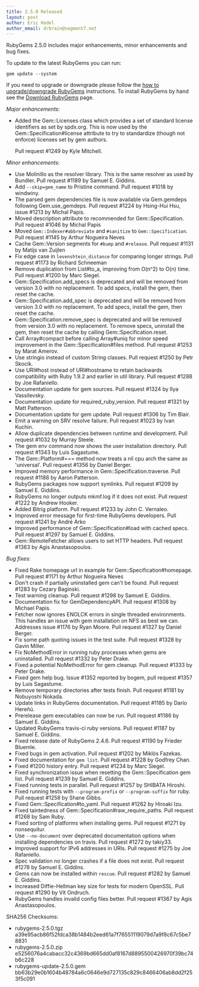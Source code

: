 ```yaml
---
title: 2.5.0 Released
layout: post
author: Eric Hodel
author_email: drbrain@segment7.net
---
```


RubyGems 2.5.0 includes major enhancements, minor enhancements and bug fixes.

To update to the latest RubyGems you can run:

    gem update --system

If you need to upgrade or downgrade please follow the [how to upgrade/downgrade
RubyGems][upgrading] instructions.  To install RubyGems by hand see the
[Download RubyGems][download] page.

_Major enhancements:_

* Added the Gem::Licenses class which provides a set of standard license identifiers as set by spdx.org. This is now used by the Gem::Specification#license attribute to try to standardize (though not enforce) licenses set by gem authors.

  Pull request #1249 by Kyle Mitchell.

_Minor enhancements:_

* Use Molinillo as the resolver library.  This is the same resolver as used by Bundler.  Pull request #1189 by Samuel E. Giddins.
* Add `--skip=gem_name` to Pristine command.  Pull request #1018 by windwiny.
* The parsed gem dependencies file is now available via Gem.gemdeps following Gem.use_gemdeps.  Pull request #1224 by Hsing-Hui Hsu, issue #1213 by Michal Papis.
* Moved description attribute to recommended for Gem::Specification. Pull request #1046 by Michal Papis
* Moved `Gem::Indexer#abbreviate` and `#sanitize` to `Gem::Specification`. Pull request #1145 by Arthur Nogueira Neves
* Cache Gem::Version segments for `#bump` and `#release`. Pull request #1131 by Matijs van Zuijlen
* Fix edge case in `levenshtein_distance` for comparing longer strings. Pull request #1173 by Richard Schneeman
* Remove duplication from List#to_a, improving from O(n^2) to O(n) time. Pull request #1200 by Marc Siegel.
* Gem::Specification.add_specs is deprecated and will be removed from version 3.0 with no replacement.  To add specs, install the gem, then reset the cache.
* Gem::Specification.add_spec is deprecated and will be removed from version 3.0 with no replacement.  To add specs, install the gem, then reset the cache.
* Gem::Specification.remove_spec is deprecated and will be removed from version 3.0 with no replacement.  To remove specs, uninstall the gem, then reset the cache by calling Gem::Specification.reset.
* Call Array#compact before calling Array#uniq for minor speed improvement in the Gem::Specification#files method. Pull request #1253 by Marat Amerov.
* Use stringio instead of custom String classes. Pull request #1250 by Petr Skocik.
* Use URI#host instead of URI#hostname to retain backwards compatibility with Ruby 1.9.2 and earlier in util library. Pull request #1288 by Joe Rafaniello.
* Documentation update for gem sources. Pull request #1324 by Ilya Vassilevsky.
* Documentation update for required_ruby_version. Pull request #1321 by Matt Patterson.
* Documentation update for gem update. Pull request #1306 by Tim Blair.
* Emit a warning on SRV resolve failure. Pull request #1023 by Ivan Kuchin.
* Allow duplicate dependencies between runtime and development. Pull request #1032 by Murray Steele.
* The gem env command now shows the user installation directory. Pull request #1343 by Luis Sagastume.
* The Gem::Platform#=== method now treats a nil cpu arch the same as 'universal'. Pull request #1356 by Daniel Berger.
* Improved memory performance in Gem::Specification.traverse.  Pull request #1188 by Aaron Patterson.
* RubyGems packages now support symlinks.  Pull request #1209 by Samuel E. Giddins.
* RubyGems no longer outputs mkmf.log if it does not exist.  Pull request #1222 by Andrew Hooker.
* Added Bitrig platform.  Pull request #1233 by John C. Vernaleo.
* Improved error message for first-time RubyGems developers.  Pull request #1241 by André Arko
* Improved performance of Gem::Specification#load with cached specs.  Pull request #1297 by Samuel E. Giddins.
* Gem::RemoteFetcher allows users to set HTTP headers.  Pull request #1363 by Agis Anastasopoulos.

_Bug fixes:_

* Fixed Rake homepage url in example for Gem::Specification#homepage. Pull request #1171 by Arthur Nogueira Neves
* Don't crash if partially uninstalled gem can't be found. Pull request #1283 by Cezary Baginski.
* Test warning cleanup. Pull request #1298 by Samuel E. Giddins.
* Documentation fix for GemDependencyAPI. Pull request #1308 by Michael Papis.
* Fetcher now ignores ENOLCK errors in single threaded environments. This handles an issue with gem installation on NFS as best we can. Addresses issue #1176 by Ryan Moore. Pull request #1327 by Daniel Berger.
* Fix some path quoting issues in the test suite. Pull request #1328 by Gavin Miller.
* Fix NoMethodError in running ruby processes when gems are uninstalled. Pull request #1332 by Peter Drake.
* Fixed a potential NoMethodError for gem cleanup. Pull request #1333 by Peter Drake.
* Fixed gem help bug. Issue #1352 reported by bogem, pull request #1357 by Luis Sagastume.
* Remove temporary directories after tests finish.  Pull request #1181 by Nobuyoshi Nokada.
* Update links in RubyGems documentation.  Pull request #1185 by Darío Hereñú.
* Prerelease gem executables can now be run.  Pull request #1186 by Samuel E. Giddins.
* Updated RubyGems travis-ci ruby versions.  Pull request #1187 by Samuel E. Giddins.
* Fixed release date of RubyGems 2.4.6.  Pull request #1190 by Frieder Bluemle.
* Fixed bugs in gem activation.  Pull request #1202 by Miklós Fazekas.
* Fixed documentation for `gem list`.  Pull request #1228 by Godfrey Chan.
* Fixed #1200 history entry.  Pull request #1234 by Marc Siegel.
* Fixed synchronization issue when resetting the Gem::Specification gem list. Pull request #1239 by Samuel E. Giddins.
* Fixed running tests in parallel.  Pull request #1257 by SHIBATA Hiroshi.
* Fixed running tests with `--program-prefix` or `--program-suffix` for ruby. Pull request #1258 by Shane Gibbs.
* Fixed Gem::Specification#to_yaml.  Pull request #1262 by Hiroaki Izu.
* Fixed taintedness of Gem::Specification#raw_require_paths.  Pull request #1268 by Sam Ruby.
* Fixed sorting of platforms when installing gems.  Pull request #1271 by nonsequitur.
* Use `--no-document` over deprecated documentation options when installing dependencies on travis.  Pull request #1272 by takiy33.
* Improved support for IPv6 addresses in URIs.  Pull request #1275 by Joe Rafaniello.
* Spec validation no longer crashes if a file does not exist.  Pull request #1278 by Samuel E. Giddins.
* Gems can now be installed within `rescue`.  Pull request #1282 by Samuel E. Giddins.
* Increased Diffie-Hellman key size for tests for modern OpenSSL.  Pull request #1290 by Vít Ondruch.
* RubyGems handles invalid config files better.  Pull request #1367 by Agis Anastasopoulos.


SHA256 Checksums:

* rubygems-2.5.0.tgz  
  a39e95acb86f52fdca38b1484b2eed61a7f76551119079d7a9f8c67c5be78831
* rubygems-2.5.0.zip  
  e5256076a4cabacc32c4369bd665dd0af8167d8895500426970f39bc74b6c228
* rubygems-update-2.5.0.gem  
  bb63b29e0b1604b48784a6c0646e9d727135c829c8466406ab8dd2f253f5c091


[download]: http://rubygems.org/pages/download
[upgrading]: http://docs.seattlerb.org/rubygems/UPGRADING_rdoc.html

